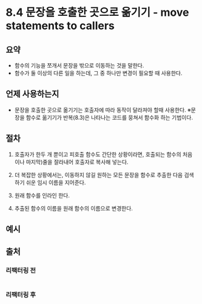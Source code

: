 # 8.4 문장을 호출한 곳으로 옮기기 - move statements to callers

## 요약
- 함수의 기능을 쪼개서 문장을 밖으로 이동하는 것을 말한다.
- 함수가 둘 이상의 다른 일을 하는데, 그 중 하나만 변경이 필요할 때 사용한다.

## 언제 사용하는지
- 문장을 호출한 곳으로 옮기기는 호출자에 따라 동작이 달라져야 할때 사용한다.
※문장을 함수로 옮기기가 반복(8.3)은 나타나는 코드를 뭉쳐서 함수화 하는 기법이다.

## 절차
1. 호출자가 한두 개 뿐이고 피호출 함수도 간단한 상황이라면, 호출되는 함수의 처음 이나 마지막)줄을 잘라내어 호출자로 복사해 넣는다.

2. 더 복잡한 상황에서는, 이동하지 않길 원하는 모든 문장을 함수로 추출한 다음 검색하기 쉬운 임시 이름을 지어준다.

3. 원래 함수를 인라인 한다.

4. 추출된 함수의 이름을 원래 함수의 이름으로 변경한다.

## 예시

## 출처

### 리팩터링 전

```js

```

### 리팩터링 후

```js

```